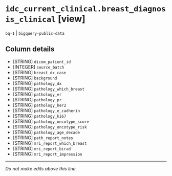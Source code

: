 # `idc_current_clinical.breast_diagnosis_clinical` [view]
`bq-1` | `bigquery-public-data`

## Column details
* [STRING]    `dicom_patient_id`
* [INTEGER]   `source_batch`
* [STRING]    `breast_dx_case`
* [STRING]    `background`
* [STRING]    `pathology_dx`
* [STRING]    `pathology_which_breast`
* [STRING]    `pathology_er`
* [STRING]    `pathology_pr`
* [STRING]    `pathology_her2`
* [STRING]    `pathology_e_cadherin`
* [STRING]    `pathology_ki67`
* [STRING]    `pathology_oncotype_score`
* [STRING]    `pathology_oncotype_risk`
* [STRING]    `pathology_age_decade`
* [STRING]    `path_report_notes`
* [STRING]    `mri_report_which_breast`
* [STRING]    `mri_report_birad`
* [STRING]    `mri_report_impression`

-------------------------------------------------------------------------------
*Do not make edits above this line.*
